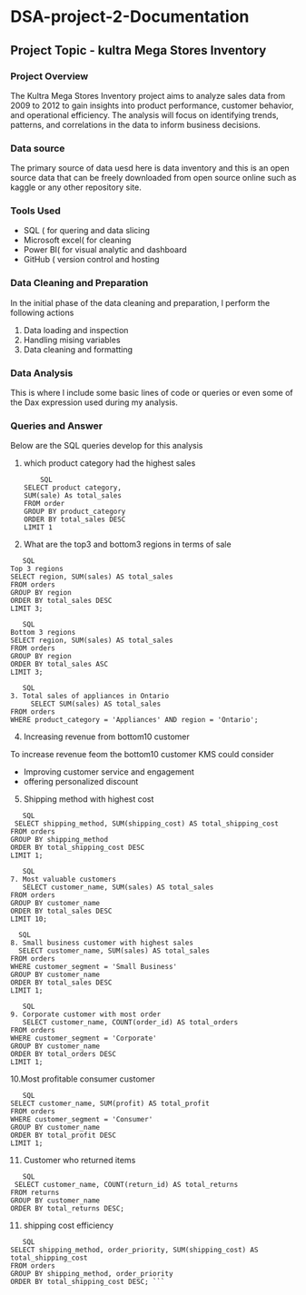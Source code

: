 # DSA-project-2-Documentation

## Project Topic - kultra Mega Stores Inventory 

### Project Overview

The Kultra Mega Stores Inventory project aims to analyze sales data from 2009 to 2012 to gain insights into product performance, customer behavior, and operational efficiency. The analysis will focus on identifying trends, patterns, and correlations in the data to inform business decisions.

### Data source 

The primary source of data uesd here is data inventory and this is an open source data that can be freely downloaded from open source online such as kaggle or any other repository site.

### Tools Used 

-  SQL ( for quering and data slicing
-  Microsoft excel( for cleaning
-  Power BI( for visual analytic and dashboard
-  GitHub ( version control and hosting

### Data Cleaning and Preparation 
In the initial phase of the data cleaning and preparation, l perform the following actions 
1. Data loading and inspection
2. Handling mising variables
3. Data cleaning and formatting

### Data Analysis 
This is where l include some basic lines of code or queries or even some of the Dax expression used during my analysis.

### Queries and Answer 
Below are the SQL queries develop for this analysis 

1. which product category had the highest sales
   ```
       SQL
   SELECT product category,
   SUM(sale) As total_sales
   FROM order
   GROUP BY product_category 
   ORDER BY total_sales DESC
   LIMIT 1
   ```  

2. What are the top3 and bottom3 regions in terms of sale
 ```
    SQL
 Top 3 regions
SELECT region, SUM(sales) AS total_sales
FROM orders
GROUP BY region
ORDER BY total_sales DESC
LIMIT 3;
  ```
 ```
    SQL
Bottom 3 regions
SELECT region, SUM(sales) AS total_sales
FROM orders
GROUP BY region
ORDER BY total_sales ASC
LIMIT 3;
```

```
   SQL
3. Total sales of appliances in Ontario
     SELECT SUM(sales) AS total_sales
FROM orders
WHERE product_category = 'Appliances' AND region = 'Ontario';
```

4. Increasing revenue from bottom10 customer
   
 To increase revenue feom the bottom10 customer KMS could consider 
- Improving customer service and engagement 
-  offering personalized discount
  

5. Shipping method with highest cost
 ```
    SQL
  SELECT shipping_method, SUM(shipping_cost) AS total_shipping_cost
FROM orders
GROUP BY shipping_method
ORDER BY total_shipping_cost DESC
LIMIT 1;
```
```
   SQL
7. Most valuable customers
   SELECT customer_name, SUM(sales) AS total_sales
FROM orders
GROUP BY customer_name
ORDER BY total_sales DESC
LIMIT 10;
```

 ```
   SQL
8. Small business customer with highest sales
   SELECT customer_name, SUM(sales) AS total_sales
FROM orders
WHERE customer_segment = 'Small Business'
GROUP BY customer_name
ORDER BY total_sales DESC
LIMIT 1;
```

```
   SQL
9. Corporate customer with most order
   SELECT customer_name, COUNT(order_id) AS total_orders
FROM orders
WHERE customer_segment = 'Corporate'
GROUP BY customer_name
ORDER BY total_orders DESC
LIMIT 1;
 ```

10.Most profitable consumer customer
 ```
    SQL
SELECT customer_name, SUM(profit) AS total_profit
FROM orders
WHERE customer_segment = 'Consumer'
GROUP BY customer_name
ORDER BY total_profit DESC
LIMIT 1;
 ```

    
11. Customer who returned items
 ```
    SQL
  SELECT customer_name, COUNT(return_id) AS total_returns
FROM returns
GROUP BY customer_name
ORDER BY total_returns DESC;
```

11. shipping cost efficiency
 ```
    SQL
SELECT shipping_method, order_priority, SUM(shipping_cost) AS total_shipping_cost
FROM orders
GROUP BY shipping_method, order_priority
ORDER BY total_shipping_cost DESC; ```






  
